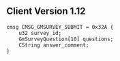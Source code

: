 ## Client Version 1.12

```rust,ignore
cmsg CMSG_GMSURVEY_SUBMIT = 0x32A {
    u32 survey_id;    
    GmSurveyQuestion[10] questions;    
    CString answer_comment;    
}

```
